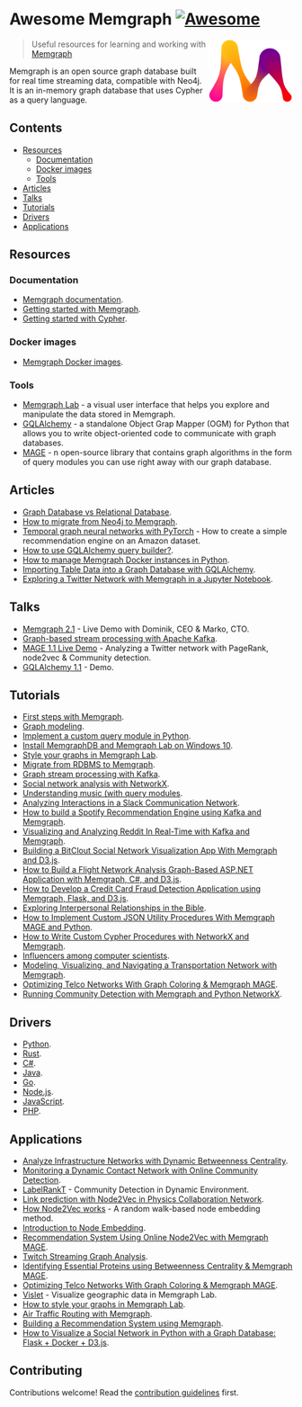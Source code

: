 # Awesome Memgraph [![Awesome](https://awesome.re/badge.svg)](https://awesome.re)

[<img src="memgraph-logo.png" align="right" width="150">](https://memgraph.com)

> Useful resources  for learning and working with [Memgraph](https://memgraph.com)

Memgraph is an open source graph database built for real time streaming data,
compatible with Neo4j. It is an in-memory graph database that uses Cypher as a
query language.


## Contents

- [Resources](#resources)
   - [Documentation](#documentation)
   - [Docker images](#docker-images)
   - [Tools](#tools)
- [Articles](#articles)
- [Talks](#talks)
- [Tutorials](#tutorials)
- [Drivers](#drivers)
- [Applications](#applications)

## Resources

### Documentation

- [Memgraph documentation](https://memgraph.com/docs).
- [Getting started with Memgraph](https://memgraph.com/docs/memgraph).
- [Getting started with Cypher](https://memgraph.com/docs/cypher-manual).

### Docker images

- [Memgraph Docker images](https://hub.docker.com/u/memgraph).

### Tools

- [Memgraph Lab](https://memgraph.com/lab) - a visual user interface that helps you explore and manipulate the data stored in Memgraph.
- [GQLAlchemy](https://memgraph.com/gqlalchemy) - a standalone Object Grap Mapper (OGM) for Python that allows you to write object-oriented code to communicate with graph databases.
- [MAGE](https://memgraph.com/mage) - n open-source library that contains graph algorithms in the form of query modules you can use right away with our graph database.

## Articles

- [Graph Database vs Relational Database](https://memgraph.com/blog/graph-database-vs-relational-database).
- [How to migrate from Neo4j to Memgraph](https://memgraph.com/blog/how-to-migrate-from-neo4j-to-memgraph).
- [Temporal graph neural networks with PyTorch](https://memgraph.com/blog/amazon-user-item-recommender-with-tgn-and-memgraph)  - How to create a simple recommendation engine on an Amazon dataset.
- [How to use GQLAlchemy query builder?](https://memgraph.com/blog/gqlalchemy-query-builder).
- [How to manage Memgraph Docker instances in Python](https://memgraph.com/blog/running-memgraph-with-python).
- [Importing Table Data into a Graph Database with GQLAlchemy](https://memgraph.com/blog/jupyter-translate-data-to-graph-database).
- [Exploring a Twitter Network with Memgraph in a Jupyter Notebook](https://memgraph.com/blog/jupyter-notebook-twitter-network-analysis).

## Talks

- [Memgraph 2.1](https://www.youtube.com/watch?v=ayyRy5Ln-uY) - Live Demo with Dominik, CEO & Marko, CTO.
- [Graph-based stream processing with Apache Kafka](https://www.youtube.com/watch?v=qOtOfaCF53k).
- [MAGE 1.1 Live Demo](https://www.youtube.com/watch?v=dn154j4sypo) - Analyzing a Twitter network with PageRank, node2vec & Community detection.
- [GQLAlchemy 1.1](https://www.youtube.com/watch?v=r5YVD_1D8G8) - Demo.

## Tutorials

- [First steps with Memgraph](https://memgraph.com/docs/memgraph/tutorials/first-steps-with-memgraph).
- [Graph modeling](https://memgraph.com/docs/memgraph/tutorials/graph-modeling).
- [Implement a custom query module in Python](https://memgraph.com/docs/memgraph/tutorials/implement-custom-query-module-in-python).
- [Install MemgraphDB and Memgraph Lab on Windows 10](https://memgraph.com/docs/memgraph/tutorials/install-memgraph-windows-10).
- [Style your graphs in Memgraph Lab](https://memgraph.com/docs/memgraph/tutorials/style-your-graphs-in-memgraph-lab).
- [Migrate from RDBMS to Memgraph](https://memgraph.com/docs/memgraph/tutorials/migrate-relational-database).
- [Graph stream processing with Kafka](https://memgraph.com/docs/memgraph/tutorials/graph-stream-processing-with-kafka).
- [Social network analysis with NetworkX](https://memgraph.com/docs/memgraph/tutorials/social-network-analysis).
- [Understanding music (with query modules](https://memgraph.com/docs/memgraph/tutorials/understanding-music-with-modules).
- [Analyzing Interactions in a Slack Communication Network](https://memgraph.com/blog/slack-influence-bot).
- [How to build a Spotify Recommendation Engine using Kafka and Memgraph](https://memgraph.com/blog/spotify-song-recommender).
- [Visualizing and Analyzing Reddit In Real-Time with Kafka and Memgraph](https://memgraph.com/blog/reddit-network-explorer).
- [Building a BitClout Social Network Visualization App With Memgraph and D3.js](https://memgraph.com/blog/visualize-the-bitclout-network-using-d3js).
- [How to Build a Flight Network Analysis Graph-Based ASP.NET Application with Memgraph, C#, and D3.js](https://memgraph.com/blog/how-to-build-a-flight-network-analysis-graph-asp-net-application-with-memgraph-c-sharp-and-d3-js).
- [How to Develop a Credit Card Fraud Detection Application using Memgraph, Flask, and D3.js](https://memgraph.com/blog/how-to-develop-a-credit-card-fraud-detection-application-using-memgraph-flask-and-d3js).
- [Exploring Interpersonal Relationships in the Bible](https://memgraph.com/blog/exploring-the-hebrew-bible-person-relationships).
- [How to Implement Custom JSON Utility Procedures With Memgraph MAGE and Python](https://memgraph.com/blog/how-to-implement-custom-json-utility-procedures-with-memgraph-mage-and-python).
- [How to Write Custom Cypher Procedures with NetworkX and Memgraph](https://memgraph.com/blog/how-to-write-custom-cypher-procedures-with-networkx-and-memgraph).
- [Influencers among computer scientists](https://memgraph.com/blog/influencers-among-computer-scientists).
- [Modeling, Visualizing, and Navigating a Transportation Network with Memgraph](https://memgraph.com/blog/modeling_visualizing_navigating_a_transportation_network_with_memgraph).
- [Optimizing Telco Networks With Graph Coloring & Memgraph MAGE](https://memgraph.com/blog/optimizing_telco_networks_with_graph_coloring_and_memgraph_mage).
- [Running Community Detection with Memgraph and Python NetworkX](https://memgraph.com/blog/community-detection-with-memgraph-and-python-networkx).

## Drivers

- [Python](https://memgraph.com/docs/memgraph/connect-to-memgraph/drivers/python).
- [Rust](https://memgraph.com/docs/memgraph/connect-to-memgraph/drivers/rust).
- [C#](https://memgraph.com/docs/memgraph/connect-to-memgraph/drivers/c-sharp).
- [Java](https://memgraph.com/docs/memgraph/connect-to-memgraph/drivers/java).
- [Go](https://memgraph.com/docs/memgraph/connect-to-memgraph/drivers/go).
- [Node.js](https://memgraph.com/docs/memgraph/connect-to-memgraph/drivers/nodejs).
- [JavaScript](https://memgraph.com/docs/memgraph/connect-to-memgraph/drivers/javascript).
- [PHP](https://memgraph.com/docs/memgraph/connect-to-memgraph/drivers/php).

## Applications 

- [Analyze Infrastructure Networks with Dynamic Betweenness Centrality](https://memgraph.com/blog/analyze-infrastructure-networks-with-dynamic-betweenness-centrality).
- [Monitoring a Dynamic Contact Network with Online Community Detection](https://memgraph.com/blog/monitoring-dynamic-contact-network-with-online-community-detection).
- [LabelRankT](https://memgraph.com/blog/labelrankt-community-detection-in-dynamic-environment) -  Community Detection in Dynamic Environment.
- [Link prediction with Node2Vec in Physics Collaboration Network](https://memgraph.com/blog/link-prediction-with-node2vec-in-physics-collaboration-network).
- [How Node2Vec works](https://memgraph.com/blog/how-node2vec-works) - A random walk-based node embedding method.
- [Introduction to Node Embedding](https://memgraph.com/blog/introduction-to-node-embedding).
- [Recommendation System Using Online Node2Vec with Memgraph MAGE](https://memgraph.com/blog/online-node2vec-recommendation-system).
- [Twitch Streaming Graph Analysis](https://memgraph.com/blog/twitch-streaming-graph-analysis).
- [Identifying Essential Proteins using Betweenness Centrality & Memgraph MAGE](https://memgraph.com/blog/identifying-essential-proteins).
- [Optimizing Telco Networks With Graph Coloring & Memgraph MAGE](https://memgraph.com/blog/optimizing-telco-networks-with-graph-coloring-and-memgraph-mage).
- [Vislet](https://memgraph.com/blog/vislet-visualize-geographic-data-in-memgraph-lab) - Visualize geographic data in Memgraph Lab.
- [How to style your graphs in Memgraph Lab](https://memgraph.com/blog/how-to-style-your-graphs-in-memgraph-lab).
- [Air Traffic Routing with Memgraph](https://memgraph.com/blog/air-traffic-routing-with-memgraph).
- [Building a Recommendation System using Memgraph](https://memgraph.com/blog/building-a-recommendation-system-using-memgraph).
- [How to Visualize a Social Network in Python with a Graph Database: Flask + Docker + D3.js](https://memgraph.com/blog/how-to-visualize-a-social-network-in-python-with-a-graph-database).

## Contributing 

Contributions welcome! Read the [contribution guidelines](contributing.md) first.
